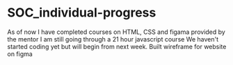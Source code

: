 # SOC_individual-progress
As of now I have completed courses on HTML, CSS and figama provided by the mentor
I am still going through a 21 hour javascript course
We haven't started coding yet but will begin from next week.
Built wireframe for website on figma
